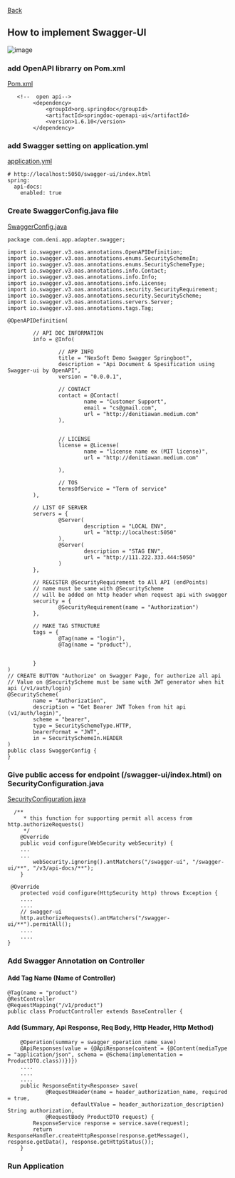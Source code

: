 [Back](https://github.com/denitiawan/research-swagger-springboot-two)

## How to implement Swagger-UI 
![image](https://github.com/denitiawan/research-swagger-springboot-two/assets/11941308/2caa0534-59e1-46f2-b57f-b004d43faa65)



###  add OpenAPI librarry on Pom.xml
[Pom.xml](https://github.com/denitiawan/research-swagger-springboot-two/blob/main/backend/pom.xml)
```
   <!--  open api-->
        <dependency>
            <groupId>org.springdoc</groupId>
            <artifactId>springdoc-openapi-ui</artifactId>
            <version>1.6.10</version>
        </dependency>
```
### add Swagger setting on application.yml
[application.yml](https://github.com/denitiawan/research-swagger-springboot-two/blob/main/backend/src/main/resources/application.yml)
```
# http://localhost:5050/swagger-ui/index.html
spring:
  api-docs:
    enabled: true
```

### Create SwaggerConfig.java file
[SwaggerConfig.java](https://github.com/denitiawan/research-swagger-springboot-two/blob/main/backend/src/main/java/com/deni/app/adapter/swagger/SwaggerConfig.java)
```
package com.deni.app.adapter.swagger;

import io.swagger.v3.oas.annotations.OpenAPIDefinition;
import io.swagger.v3.oas.annotations.enums.SecuritySchemeIn;
import io.swagger.v3.oas.annotations.enums.SecuritySchemeType;
import io.swagger.v3.oas.annotations.info.Contact;
import io.swagger.v3.oas.annotations.info.Info;
import io.swagger.v3.oas.annotations.info.License;
import io.swagger.v3.oas.annotations.security.SecurityRequirement;
import io.swagger.v3.oas.annotations.security.SecurityScheme;
import io.swagger.v3.oas.annotations.servers.Server;
import io.swagger.v3.oas.annotations.tags.Tag;

@OpenAPIDefinition(

        // API DOC INFORMATION
        info = @Info(

                // APP INFO
                title = "NexSoft Demo Swagger Springboot",
                description = "Api Document & Spesification using Swagger-ui by OpenAPI",
                version = "0.0.0.1",

                // CONTACT
                contact = @Contact(
                        name = "Customer Support",
                        email = "cs@gmail.com",
                        url = "http://denitiawan.medium.com"
                ),


                // LICENSE
                license = @License(
                        name = "license name ex (MIT license)",
                        url = "http://denitiawan.medium.com"

                ),

                // TOS
                termsOfService = "Term of service"
        ),

        // LIST OF SERVER
        servers = {
                @Server(
                        description = "LOCAL ENV",
                        url = "http://localhost:5050"
                ),
                @Server(
                        description = "STAG ENV",
                        url = "http://111.222.333.444:5050"
                )
        },

        // REGISTER @SecurityRequirement to All API (endPoints)
        // name must be same with @SecurityScheme
        // will be added on http header when request api with swagger
        security = {
                @SecurityRequirement(name = "Authorization")
        },

        // MAKE TAG STRUCTURE
        tags = {
                @Tag(name = "login"),
                @Tag(name = "product"),


        }
)
// CREATE BUTTON "Authorize" on Swagger Page, for authorize all api
// Value on @SecurityScheme must be same with JWT generator when hit api (/v1/auth/login)
@SecurityScheme(
        name = "Authorization",
        description = "Get Bearer JWT Token from hit api (v1/auth/login)",
        scheme = "bearer",
        type = SecuritySchemeType.HTTP,
        bearerFormat = "JWT",
        in = SecuritySchemeIn.HEADER
)
public class SwaggerConfig {
}

```




### Give public access for endpoint (/swagger-ui/index.html) on SecurityConfiguration.java 
[SecurityConfiguration.java](https://github.com/denitiawan/research-swagger-springboot-two/blob/main/backend/src/main/java/com/deni/app/security/config/SecurityConfiguration.java)
```
  /**
     * this function for supporting permit all access from http.authorizeRequests()
     */
    @Override
    public void configure(WebSecurity webSecurity) {
	...
	...
        webSecurity.ignoring().antMatchers("/swagger-ui", "/swagger-ui/**", "/v3/api-docs/**");
    }

 @Override
    protected void configure(HttpSecurity http) throws Exception {
	....
	....
	// swagger-ui
	http.authorizeRequests().antMatchers("/swagger-ui/**").permitAll();
	....	
	....
}
```

### Add Swagger Annotation on Controller

#### Add Tag Name (Name of Controller)
```
@Tag(name = "product")
@RestController
@RequestMapping("/v1/product")
public class ProductController extends BaseController {
```

#### Add (Summary, Api Response, Req Body, Http Header, Http Method)
```
    @Operation(summary = swagger_operation_name_save)
    @ApiResponses(value = {@ApiResponse(content = {@Content(mediaType = "application/json", schema = @Schema(implementation = ProductDTO.class))})})
    ....
    ....
    ....
    public ResponseEntity<Response> save(
            @RequestHeader(name = header_authorization_name, required = true,
                    defaultValue = header_authorization_description) String authorization,
            @RequestBody ProductDTO request) {
        ResponseService response = service.save(request);
        return ResponseHandler.createHttpResponse(response.getMessage(), response.getData(), response.getHttpStatus());
    }
```

### Run Application


